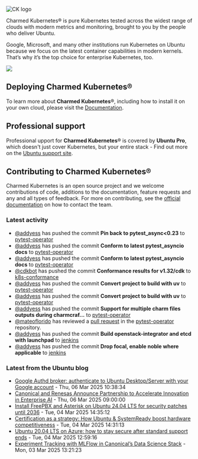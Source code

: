 ![CK logo](https://assets.ubuntu.com/v1/451d4cf4-Charmed+Kubernetes_RGB_onWhite_2022.svg)

Charmed Kubernetes® is pure Kubernetes tested across the widest range of clouds with modern metrics and monitoring, brought to you by the people who deliver Ubuntu.

Google, Microsoft, and many other institutions run Kubernetes on Ubuntu because we focus on the latest container capabilities in modern kernels. That’s why it’s the top choice for enterprise Kubernetes, too.

![](https://assets.ubuntu.com/v1/843c77b6-juju-at-a-glace.svg)

## Deploying Charmed Kubernetes®

To learn more about **Charmed Kubernetes**®, including how to install it on your own cloud, please visit the [Documentation][docs].

## Professional support

Professional upport for **Charmed Kubernetes**® is covered by **Ubuntu Pro**, which doesn't just cover Kubernetes, but your entire stack - Find out more on the [Ubuntu support site](https://ubuntu.com/support).

## Contributing to Charmed Kubernetes®

Charmed Kubernetes is an open source project and we welcome contributions of code, additions to the documentation, feature requests and any and all types of feedback. For more on contributing, see the [official documentation][get-in-touch] on how to contact the team.

<!-- LINKS -->
[docs]: https://ubuntu.com/kubernetes/docs
[get-in-touch]: https://ubuntu.com/kubernetes/docs/get-in-touch

### Latest activity

<!-- activity starts -->
 - [@addyess](https://github.com/addyess) has pushed the commit **Pin back to pytest_async<0.23** to [pytest-operator](https://github.com/charmed-kubernetes/pytest-operator)
 - [@addyess](https://github.com/addyess) has pushed the commit **Conform to latest pytest_asyncio docs** to [pytest-operator](https://github.com/charmed-kubernetes/pytest-operator)
 - [@addyess](https://github.com/addyess) has pushed the commit **Conform to latest pytest_asyncio docs** to [pytest-operator](https://github.com/charmed-kubernetes/pytest-operator)
 - [@cdkbot](https://github.com/cdkbot) has pushed the commit **Conformance results for v1.32/cdk** to [k8s-conformance](https://github.com/charmed-kubernetes/k8s-conformance)
 - [@addyess](https://github.com/addyess) has pushed the commit **Convert project to build with uv** to [pytest-operator](https://github.com/charmed-kubernetes/pytest-operator)
 - [@addyess](https://github.com/addyess) has pushed the commit **Convert project to build with uv** to [pytest-operator](https://github.com/charmed-kubernetes/pytest-operator)
 - [@addyess](https://github.com/addyess) has pushed the commit **Support for multiple charm files outputs during charmcraf...** to [pytest-operator](https://github.com/charmed-kubernetes/pytest-operator)
 - [@mateoflorido](https://github.com/mateoflorido) has reviewed a [pull request](https://github.com/charmed-kubernetes/pytest-operator/pull/147) in the [pytest-operator](https://github.com/charmed-kubernetes/pytest-operator) repository.
 - [@addyess](https://github.com/addyess) has pushed the commit **Build openstack-integrator and etcd with launchpad** to [jenkins](https://github.com/charmed-kubernetes/jenkins)
 - [@addyess](https://github.com/addyess) has pushed the commit **Drop focal, enable noble where applicable** to [jenkins](https://github.com/charmed-kubernetes/jenkins)
<!-- activity ends -->

<!-- roadmap starts -->

<!-- roadmap ends -->

### Latest from the Ubuntu blog

<!-- blog starts -->
* [Google Authd broker: authenticate to Ubuntu Desktop/Server with your Google account](https://ubuntu.com//blog/google-authd-broker-ubuntu-desktop-server) - Thu, 06 Mar 2025 10:38:34 
* [Canonical and Renesas Announce Partnership to Accelerate Innovation in Enterprise AI](https://ubuntu.com//blog/canonical-and-renesas-announce-partnership-to-accelerate-innovation-in-enterprise-ai) - Thu, 06 Mar 2025 09:00:00 
* [Install FreePBX and Asterisk on Ubuntu 24.04 LTS for security patches until 2036](https://ubuntu.com//blog/install-freepbx-and-asterisk-on-ubuntu-24-04-lts-for-security-patches-until-2036) - Tue, 04 Mar 2025 14:35:12 
* [Certification as a strategy: How Ubuntu &amp; SystemReady boost hardware competitiveness](https://ubuntu.com//blog/certification-as-a-strategy-how-ubuntu-systemready-boost-hardware-competitiveness) - Tue, 04 Mar 2025 14:31:13 
* [Ubuntu 20.04 LTS on Azure: how to stay secure after standard support ends](https://ubuntu.com//blog/ubuntu-2004-lts-security-after-standard-support) - Tue, 04 Mar 2025 12:59:16 
* [Experiment Tracking with MLFlow in Canonical’s Data Science Stack](https://ubuntu.com//blog/experiment-tracking-with-mlflow) - Mon, 03 Mar 2025 13:21:23 
<!-- blog ends -->
